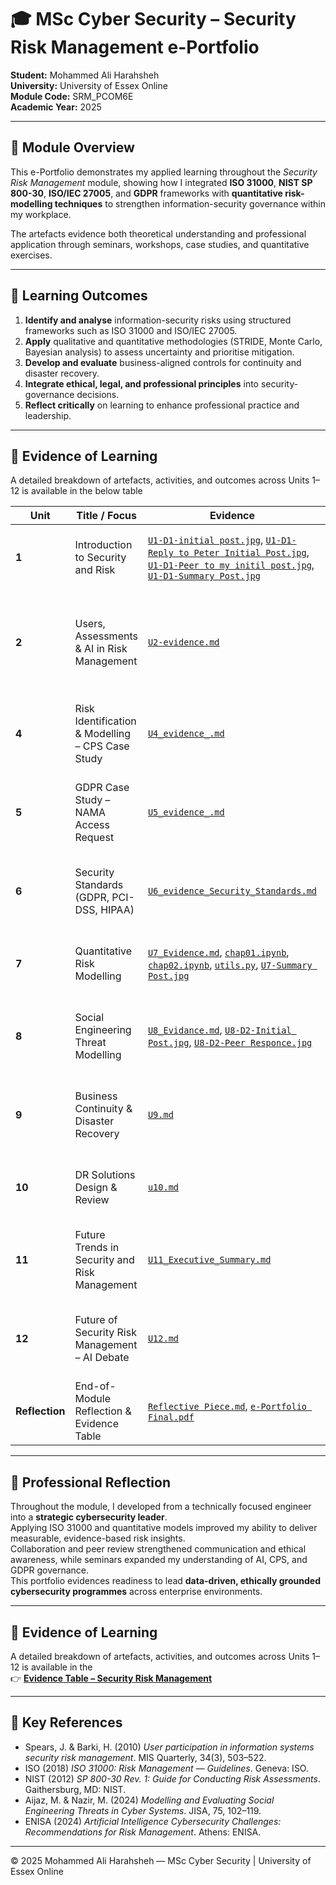 # 🎓 MSc Cyber Security – Security Risk Management e-Portfolio  
**Student:** Mohammed Ali Harahsheh  
**University:** University of Essex Online  
**Module Code:** SRM_PCOM6E  
**Academic Year:** 2025  

---

## 📘 Module Overview
This e-Portfolio demonstrates my applied learning throughout the *Security Risk Management* module, showing how I integrated **ISO 31000**, **NIST SP 800-30**, **ISO/IEC 27005**, and **GDPR** frameworks with **quantitative risk-modelling techniques** to strengthen information-security governance within my workplace.  

The artefacts evidence both theoretical understanding and professional application through seminars, workshops, case studies, and quantitative exercises.  


---

## 🎯 Learning Outcomes
1. **Identify and analyse** information-security risks using structured frameworks such as ISO 31000 and ISO/IEC 27005.  
2. **Apply** qualitative and quantitative methodologies (STRIDE, Monte Carlo, Bayesian analysis) to assess uncertainty and prioritise mitigation.  
3. **Develop and evaluate** business-aligned controls for continuity and disaster recovery.  
4. **Integrate ethical, legal, and professional principles** into security-governance decisions.  
5. **Reflect critically** on learning to enhance professional practice and leadership.

---

## 🧩 Evidence of Learning
A detailed breakdown of artefacts, activities, and outcomes across Units 1–12 is available in the below table 

| Unit | Title / Focus | Evidence | Key Learning |
|------|----------------|-----------|---------------|
| **1** | Introduction to Security and Risk | [`U1-D1-initial post.jpg`](U1/U1-D1-initial%20post.jpg), [`U1-D1-Reply to Peter Initial Post.jpg`](U1/U1-D1-Reply%20to%20Peter%20Initial%20Post.jpg), [`U1-D1-Peer to my initil post.jpg`](U1/U1-D1-Peer%20to%20my%20initil%20post.jpg), [`U1-D1-Summary Post.jpg`](U1/U1-D1-Summary%20Post.jpg) | Defined risk concepts and introduced the Risk Management Process (RMP). |
| **2** | Users, Assessments & AI in Risk Management | [`U2-evidence.md`](U2/U2-evidence.md) | Analysed Spears & Barki (2010); explored qualitative vs quantitative assessments and AI-driven analytics. |
| **4** | Risk Identification & Modelling – CPS Case Study | [`U4_evidence_.md`](U4/U4_evidence_.md) | Applied threat-modelling techniques to cyber-physical systems using STRIDE & DFD. |
| **5** | GDPR Case Study – NAMA Access Request | [`U5_evidence_.md`](U5/U5_evidence_.md) | Examined lawful-processing exemptions (Art 6 & 15 GDPR) and compliance improvements. |
| **6** | Security Standards (GDPR, PCI-DSS, HIPAA) | [`U6_evidence_Security_Standards.md`](U6/U6_evidence_Security_Standards.md) | Compared overlapping standards and created unified compliance recommendations. |
| **7** | Quantitative Risk Modelling | [`U7_Evidence.md`](U7/U7_Evidence.md), [`chap01.ipynb`](U7/chap01.ipynb), [`chap02.ipynb`](U7/chap02.ipynb), [`utils.py`](U7/utils.py), [`U7-Summary Post.jpg`](U7/U7-Summary%20Post.jpg) | Built Monte Carlo simulations and Bayesian models for data-driven risk estimation. |
| **8** | Social Engineering Threat Modelling | [`U8_Evidance.md`](U8/U8_Evidance.md), [`U8-D2-Initial Post.jpg`](U8/U8-D2-Initial%20Post.jpg), [`U8-D2-Peer Responce.jpg`](U8/U8-D2-Peer%20Responce.jpg) | Combined Attack Tree & Markov Chain methods (Aijaz & Nazir 2024) to quantify SETs. |
| **9** | Business Continuity & Disaster Recovery | [`U9.md`](U9/U9.md) | Designed BC/DR strategies integrating RTO/RPO metrics and recovery testing. |
| **10** | DR Solutions Design & Review | [`u10.md`](U10/u10.md) | Linked Bow-Tie Risk Analysis to DR planning and validated RTO/RPO metrics. |
| **11** | Future Trends in Security and Risk Management | [`U11_Executive_Summary.md`](U11/U11_Executive_Summary.md) | Evaluated AI, Zero Trust, RegTech, Quantum Security, and ESG trends shaping future SRM strategies. |
| **12** | Future of Security Risk Management – AI Debate | [`U12.md`](U12/U12.md) | Evaluated AI & ML impact on SRM; analysed ethical governance and predictive analytics. |
| **Reflection** | End-of-Module Reflection & Evidence Table | [`Reflective Piece.md`](U12/Reflective%20Piece.md), [`e-Portfolio Final.pdf`](U12/e-Portfolio%20Final.pdf) | Synthesised learning via Rolfe (2001) model and mapped evidence to outcomes. |

---

## 🧠 Professional Reflection
Throughout the module, I developed from a technically focused engineer into a **strategic cybersecurity leader**.  
Applying ISO 31000 and quantitative models improved my ability to deliver measurable, evidence-based risk insights.  
Collaboration and peer review strengthened communication and ethical awareness, while seminars expanded my understanding of AI, CPS, and GDPR governance.  
This portfolio evidences readiness to lead **data-driven, ethically grounded cybersecurity programmes** across enterprise environments.

---

## 🧩 Evidence of Learning
A detailed breakdown of artefacts, activities, and outcomes across Units 1–12 is available in the  
👉 [**Evidence Table – Security Risk Management**](EvidenceTable.md)

---

## 🧾 Key References
- Spears, J. & Barki, H. (2010) *User participation in information systems security risk management*. MIS Quarterly, 34(3), 503–522.  
- ISO (2018) *ISO 31000: Risk Management — Guidelines*. Geneva: ISO.  
- NIST (2012) *SP 800-30 Rev. 1: Guide for Conducting Risk Assessments*. Gaithersburg, MD: NIST.  
- Aijaz, M. & Nazir, M. (2024) *Modelling and Evaluating Social Engineering Threats in Cyber Systems*. JISA, 75, 102–119.  
- ENISA (2024) *Artificial Intelligence Cybersecurity Challenges: Recommendations for Risk Management*. Athens: ENISA.  

---

© 2025 Mohammed Ali Harahsheh — MSc Cyber Security | University of Essex Online
